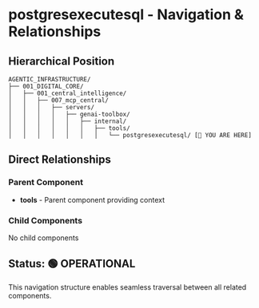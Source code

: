 # postgresexecutesql - Navigation & Relationships

## Hierarchical Position

```
AGENTIC_INFRASTRUCTURE/
├── 001_DIGITAL_CORE/
│   ├── 001_central_intelligence/
│   │   ├── 007_mcp_central/
│   │   │   ├── servers/
│   │   │   │   ├── genai-toolbox/
│   │   │   │   │   ├── internal/
│   │   │   │   │   │   ├── tools/
│   │   │   │   │   │   │   └── postgresexecutesql/ [📍 YOU ARE HERE]

```

## Direct Relationships

### Parent Component
- **tools** - Parent component providing context

### Child Components
No child components

## Status: 🟢 OPERATIONAL

This navigation structure enables seamless traversal between all related components.
